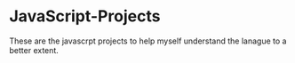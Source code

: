 # JavaScript-Projects

These are the javascrpt projects to help myself understand the lanague to a better extent. 

